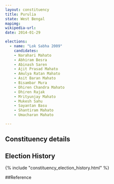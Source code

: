 ```yaml
---
layout: constituency
title: Purulia
state: West Bengal
mapimg: 
wikipedia-url: 
date: 2014-01-29

elections: 
  - name: "Lok Sabha 2009"
    candidates: 
    - Narahari Mahato 
    - Abhiram Besra 
    - Abinash Saren 
    - Ajit Prasad Mahato 
    - Amulya Ratan Mahato 
    - Asit Baran Mahato 
    - Bisambar Mura 
    - Dhiren Chandra Mahato 
    - Dhiren Rajak 
    - Mrityunjay Mahato 
    - Mukesh Sahu 
    - Sayantan Basu 
    - Shantiram Mahato 
    - Umacharan Mahato 

---
```

## Constituency details


## Election History
{% include "constituency_election_history.html" %}

##Reference
